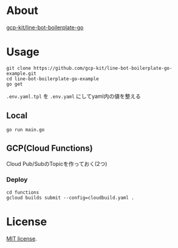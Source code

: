 # About 
[gcp-kit/line-bot-boilerplate-go](https://github.com/gcp-kit/line-bot-boilerplate-go)

# Usage
```shell script
git clone https://github.com/gcp-kit/line-bot-boilerplate-go-example.git
cd line-bot-boilerplate-go-example
go get
```

`.env.yaml.tpl` を `.env.yaml` にしてyaml内の値を整える  

## Local

```shell script
go run main.go
```

## GCP(Cloud Functions)
Cloud Pub/SubのTopicを作っておく(2つ)  
### Deploy
```shell script
cd functions
gcloud builds submit --config=cloudbuild.yaml .
```

# License
[MIT license](https://en.wikipedia.org/wiki/MIT_License).
